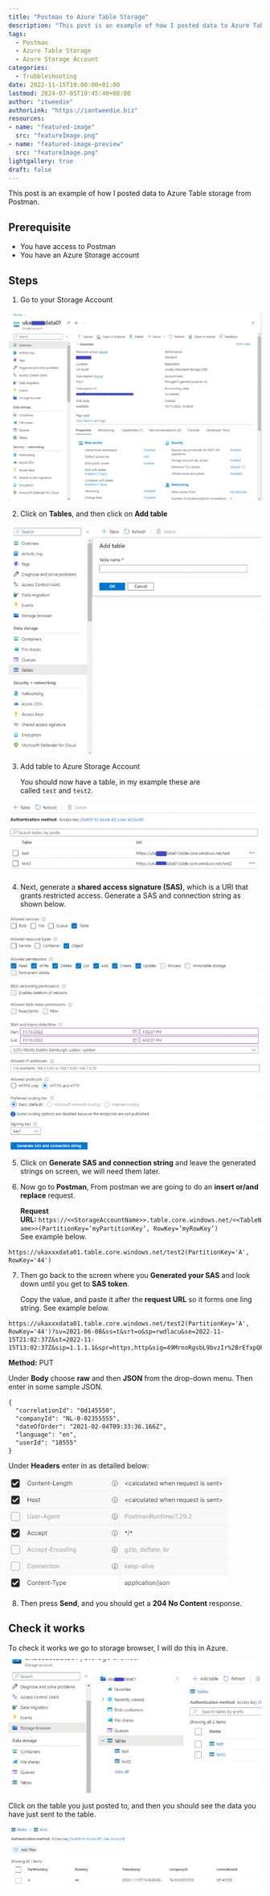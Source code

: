 ```yaml
---
title: "Postman to Azure Table Storage"
description: "This post is an example of how I posted data to Azure Table storage from Postman."
tags:
  - Postman
  - Azure Table Storage
  - Azure Storage Account
categories:
  - Trubbleshooting
date: 2022-11-15T19:00:00+01:00
lastmod: 2024-07-05T19:45:40+08:00
author: "itweedie"
authorLink: "https://iantweedie.biz"
resources:
- name: "featured-image"
  src: "featureImage.png"
- name: "featured-image-preview"
  src: "featureImage.png"
lightgallery: true
draft: false
---
```

This post is an example of how I posted data to Azure Table storage from Postman.

## Prerequisite

- You have access to Postman
- You have an Azure Storage account

## Steps

1. Go to your Storage Account  

![](img/image-5.png)


2. Click on **Tables**, and then click on **Add table**

![](img/image-6.png)

3. Add table to Azure Storage Account

	You should now have a table, in my example these are called `test` and `test2`.

![](img/image-7.png)

4. Next, generate a **shared access signature (SAS)**, which is a URI that grants restricted access. Generate a SAS and connection string as shown below.

![](img/image-8.png)

5. Click on **Generate SAS and connection string** and leave the generated strings on screen, we will need them later.

6. Now go to **Postman**, From postman we are going to do an **insert or/and replace** request.

	**Request URL:** `https://<<StorageAccountName>>.table.core.windows.net/<<TableName>>(PartitionKey=’myPartitionKey’, RowKey=’myRowKey’)`  
See example below.

```
https://ukaxxxdata01.table.core.windows.net/test2(PartitionKey='A', RowKey='44')
```

7. Then go back to the screen where you **Generated your SAS** and look down until you get to **SAS token**.

	Copy the value, and paste it after the **request URL** so it forms one ling string. See example below.

```
https://ukaxxxdata01.table.core.windows.net/test2(PartitionKey='A', RowKey='44')?sv=2021-06-08&ss=t&srt=o&sp=rwdlacu&se=2022-11-15T21:02:37Z&st=2022-11-15T13:02:37Z&sip=1.1.1.1&spr=https,http&sig=49MrnoRgsbL9bvzIr%2BrEfxpQP3MAAe4rbc1O44NzcHc%3D
```

**Method:** PUT

Under **Body** choose **raw** and then **JSON** from the drop-down menu. Then enter in some sample JSON.

```
{
  "correlationId": "0d145550",
  "companyId": "NL-0-02355555",
  "dateOfOrder": "2021-02-04T09:33:36.166Z",
  "language": "en",
  "userId": "10555"
}
```

Under **Headers** enter in as detailed below:

![](img/image-9.png)

8. Then press **Send**, and you should get a **204 No Content** response.

## Check it works

To check it works we go to storage browser, I will do this in Azure.

![](img/image-10.png)

Click on the table you just posted to, and then you should see the data you have just sent to the table.

![](img/image-11.png)

